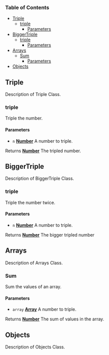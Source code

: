 <!-- Generated by documentation.js. Update this documentation by updating the source code. -->

### Table of Contents

-   [Triple][1]
    -   [triple][2]
        -   [Parameters][3]
-   [BiggerTriple][4]
    -   [triple][5]
        -   [Parameters][6]
-   [Arrays][7]
    -   [Sum][8]
        -   [Parameters][9]
-   [Objects][10]

## Triple

Description of Triple Class.

### triple

Triple the number.

#### Parameters

-   `n` **[Number][11]** A number to triple.

Returns **[Number][11]** The tripled number.

## BiggerTriple

Description of BiggerTriple Class.

### triple

Triple the number twice.

#### Parameters

-   `n` **[Number][11]** A number to triple.

Returns **[Number][11]** The bigger tripled number

## Arrays

Description of Arrays Class.

### Sum

Sum the values of an array.

#### Parameters

-   `array` **[Array][12]** A number to triple.

Returns **[Number][11]** The sum of values in the array.

## Objects

Description of Objects Class.

[1]: #triple

[2]: #triple-1

[3]: #parameters

[4]: #biggertriple

[5]: #triple-2

[6]: #parameters-1

[7]: #arrays

[8]: #sum

[9]: #parameters-2

[10]: #objects

[11]: https://developer.mozilla.org/docs/Web/JavaScript/Reference/Global_Objects/Number

[12]: https://developer.mozilla.org/docs/Web/JavaScript/Reference/Global_Objects/Array
